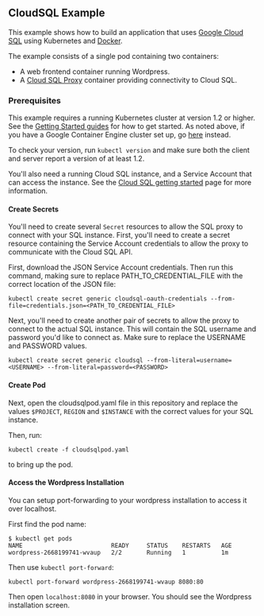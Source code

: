 ## CloudSQL Example

This example shows how to build an application that uses [Google Cloud SQL](https://cloud.google.com/sql/docs/introduction)
using Kubernetes and [Docker](https://www.docker.com/).

The example consists of a single pod containing two containers:

- A web frontend container running Wordpress.
- A [Cloud SQL Proxy](https://github.com/GoogleCloudPlatform/cloudsql-proxy/) container providing connectivity to Cloud SQL.

### Prerequisites

This example requires a running Kubernetes cluster at version 1.2 or higher. See the [Getting Started guides](https://cloud.google.com/container-engine/docs/before-you-begin)
for how to get started. As noted above, if you have a Google Container Engine cluster set up, go [here](https://cloud.google.com/container-engine/docs/tutorials/guestbook) instead.

To check your version, run `kubectl version` and make sure both the client and server report a version of at least 1.2.

You'll also need a running Cloud SQL instance, and a Service Account that can access the instance.
See the [Cloud SQL getting started](https://cloud.google.com/sql/docs/access-control) page for more information.

#### Create Secrets

You'll need to create several `Secret` resources to allow the SQL proxy to connect with your SQL instance. First, you'll need to
create a secret resource containing the Service Account credentials to allow the proxy to communicate with the Cloud SQL API.

First, download the JSON Service Account credentials.
Then run this command, making sure to replace PATH_TO_CREDENTIAL_FILE with the correct location of the JSON file:

```
kubectl create secret generic cloudsql-oauth-credentials --from-file=credentials.json=<PATH_TO_CREDENTIAL_FILE>
```

Next, you'll need to create another pair of secrets to allow the proxy to connect to the actual SQL instance. This will contain
the SQL username and password you'd like to connect as. Make sure to replace the USERNAME and PASSWORD values.

```
kubectl create secret generic cloudsql --from-literal=username=<USERNAME> --from-literal=password=<PASSWORD>
```

#### Create Pod

Next, open the cloudsqlpod.yaml file in this repository and replace the values `$PROJECT`, `REGION` and `$INSTANCE`
with the correct values for your SQL instance.

Then, run:

```
kubectl create -f cloudsqlpod.yaml
```

to bring up the pod.

#### Access the Wordpress Installation

You can setup port-forwarding to your wordpress installation to access it over localhost.

First find the pod name:

```
$ kubectl get pods
NAME                         READY     STATUS    RESTARTS   AGE
wordpress-2668199741-wvaup   2/2       Running   1          1m
```

Then use `kubectl port-forward`:

```
kubectl port-forward wordpress-2668199741-wvaup 8080:80
```

Then open `localhost:8080` in your browser. You should see the Wordpress installation screen.